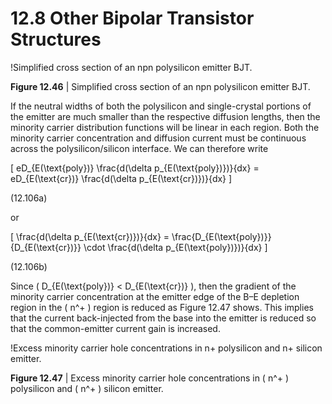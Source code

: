 # 12.8 Other Bipolar Transistor Structures

!Simplified cross section of an npn polysilicon emitter BJT.

**Figure 12.46** | Simplified cross section of an npn polysilicon emitter BJT.

If the neutral widths of both the polysilicon and single-crystal portions of the emitter are much smaller than the respective diffusion lengths, then the minority carrier distribution functions will be linear in each region. Both the minority carrier concentration and diffusion current must be continuous across the polysilicon/silicon interface. We can therefore write

\[
eD_{E(\text{poly})} \frac{d(\delta p_{E(\text{poly})})}{dx} = eD_{E(\text{cr})} \frac{d(\delta p_{E(\text{cr})})}{dx}
\]

(12.106a)

or

\[
\frac{d(\delta p_{E(\text{cr})})}{dx} = \frac{D_{E(\text{poly})}}{D_{E(\text{cr})}} \cdot \frac{d(\delta p_{E(\text{poly})})}{dx}
\]

(12.106b)

Since \( D_{E(\text{poly})} < D_{E(\text{cr})} \), then the gradient of the minority carrier concentration at the emitter edge of the B–E depletion region in the \( n^+ \) region is reduced as Figure 12.47 shows. This implies that the current back-injected from the base into the emitter is reduced so that the common-emitter current gain is increased.

!Excess minority carrier hole concentrations in n+ polysilicon and n+ silicon emitter.

**Figure 12.47** | Excess minority carrier hole concentrations in \( n^+ \) polysilicon and \( n^+ \) silicon emitter.